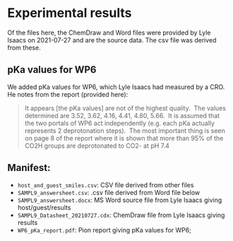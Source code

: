 # Experimental results

Of the files here, the ChemDraw and Word files were provided by Lyle Isaacs on 2021-07-27 and are the source data. The csv file was derived from these.

## pKa values for WP6

We added pKa values for WP6, which Lyle Isaacs had measured by a CRO. He notes from the report (provided here):
>  It appears [the pKa values] are not of the highest quality.  The values determined are 3.52, 3.62, 4.16, 4.41, 4.80, 5.66.  It is assumed that the two portals of WP6 act independently (e.g. each pKa actually represents 2 deprotonation steps).  The most important thing is seen on page 8 of the report where it is shown that more than 95% of the CO2H groups are deprotonated to CO2- at pH 7.4


## Manifest:
- `host_and_guest_smiles.csv`: CSV file derived from other files
- `SAMPL9_answersheet.csv`: .csv file derived from Word file below
- `SAMPL9_answersheet.docx`: MS Word source file from Lyle Isaacs giving host/guest/results
- `SAMPL9_Datasheet_20210727.cdx`: ChemDraw file from Lyle Isaacs giving results
- `WP6_pKa_report.pdf`: Pion report giving pKa values for WP6; 
